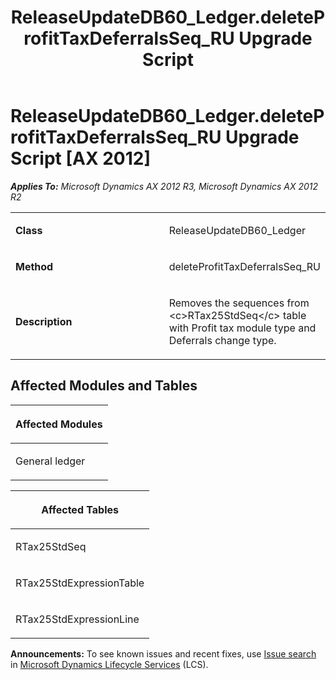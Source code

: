 ﻿---
title: ReleaseUpdateDB60_Ledger.deleteProfitTaxDeferralsSeq_RU Upgrade Script
TOCTitle: ReleaseUpdateDB60_Ledger.deleteProfitTaxDeferralsSeq_RU Upgrade Script
ms:assetid: a59d8550-9eac-ffed-09ec-58a3518deb61
ms:mtpsurl: https://msdn.microsoft.com/en-us/library/JJ736845(v=AX.60)
ms:contentKeyID: 49710276
ms.date: 05/18/2015
mtps_version: v=AX.60
---

# ReleaseUpdateDB60\_Ledger.deleteProfitTaxDeferralsSeq\_RU Upgrade Script [AX 2012]


_**Applies To:** Microsoft Dynamics AX 2012 R3, Microsoft Dynamics AX 2012 R2_

<table>
<colgroup>
<col style="width: 50%" />
<col style="width: 50%" />
</colgroup>
<tbody>
<tr class="odd">
<td><p><strong>Class</strong></p></td>
<td><p>ReleaseUpdateDB60_Ledger</p></td>
</tr>
<tr class="even">
<td><p><strong>Method</strong></p></td>
<td><p>deleteProfitTaxDeferralsSeq_RU</p></td>
</tr>
<tr class="odd">
<td><p><strong>Description</strong></p></td>
<td><p>Removes the sequences from &lt;c&gt;RTax25StdSeq&lt;/c&gt; table with Profit tax module type and Deferrals change type.</p></td>
</tr>
</tbody>
</table>


## Affected Modules and Tables

<table>
<colgroup>
<col style="width: 100%" />
</colgroup>
<thead>
<tr class="header">
<th><p>Affected Modules</p></th>
</tr>
</thead>
<tbody>
<tr class="odd">
<td><p>General ledger</p></td>
</tr>
</tbody>
</table>


<table>
<colgroup>
<col style="width: 100%" />
</colgroup>
<thead>
<tr class="header">
<th><p>Affected Tables</p></th>
</tr>
</thead>
<tbody>
<tr class="odd">
<td><p>RTax25StdSeq</p></td>
</tr>
<tr class="even">
<td><p>RTax25StdExpressionTable</p></td>
</tr>
<tr class="odd">
<td><p>RTax25StdExpressionLine</p></td>
</tr>
</tbody>
</table>

  
**Announcements:** To see known issues and recent fixes, use [Issue search](http://go.microsoft.com/fwlink/?linkid=389258) in [Microsoft Dynamics Lifecycle Services](http://go.microsoft.com/fwlink/?linkid=306505) (LCS).

